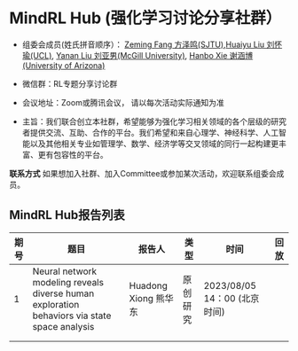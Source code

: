 # MindRL Hub (强化学习讨论分享社群）

* 组委会成员(姓氏拼音顺序）： [Zeming Fang 方泽鸣(SJTU)](),[Huaiyu Liu 刘怀瑜(UCL)](https://www.google.com), [Yanan Liu 刘亚男(McGill University)](http://ruyuanzhang.github.io/), [Hanbo Xie 谢涵博(University of Arizona)](https://scholar.google.com/citations?user=ae_5wyMAAAAJ&hl=en&oi=ao)

* 微信群：RL专题分享讨论群

* 会议地址：Zoom或腾讯会议， 请以每次活动实际通知为准

* 主旨：我们联合创立本社群，希望能够为强化学习相关领域的各个层级的研究者提供交流、互助、合作的平台。我们希望和来自心理学、神经科学、人工智能以及其他相关专业如管理学、数学、经济学等交叉领域的同行一起构建更丰富、更有包容性的平台。

**联系方式** 
如果想加入社群、加入Committee或参加某次活动，欢迎联系组委会成员。




## MindRL Hub报告列表

| 期号     | 题目                                                                                                                |报告人            | 类型     | 时间      |回放      |
|----------|---------------------------------------------------------------------------------------------------------------------|------------------|----------|------------|----------|
| 1        | Neural network modeling reveals diverse human exploration behaviors via state space analysis                        | Huadong Xiong 熊华东     |    原创研究      |     2023/08/05 14：00 (北京时间)      |          |
|         |                            |        |          |            |          |
|         |                            |         |          |            |          |

